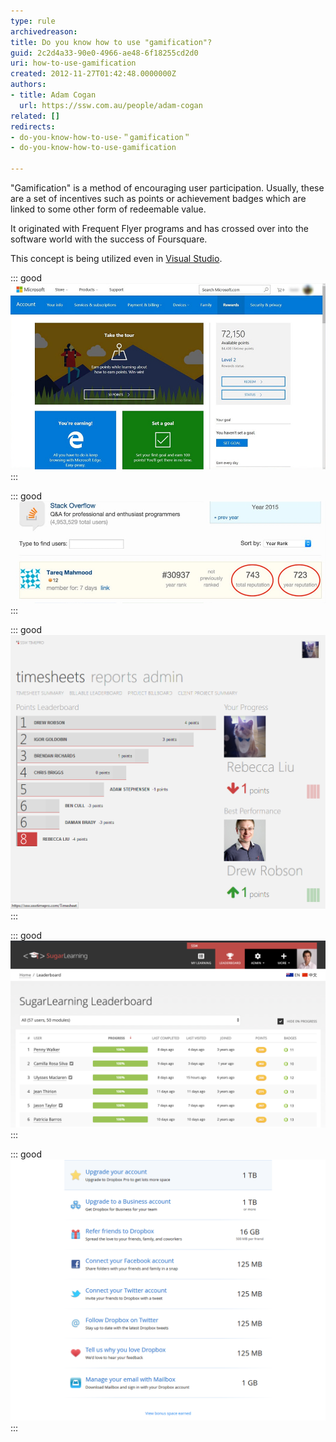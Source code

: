 ```yaml
---
type: rule
archivedreason: 
title: Do you know how to use "gamification"?
guid: 2c2d4a33-90e0-4966-ae48-6f18255cd2d0
uri: how-to-use-gamification
created: 2012-11-27T01:42:48.0000000Z
authors:
- title: Adam Cogan
  url: https://ssw.com.au/people/adam-cogan
related: []
redirects:
- do-you-know-how-to-use-＂gamification＂
- do-you-know-how-to-use-gamification

---
```


"Gamification" is a method of encouraging user participation. Usually, these are a set of incentives such as points or achievement badges which are linked to some other form of redeemable value.

<!--endintro-->

It originated with Frequent Flyer programs and has crossed over into the software world with the success of Foursquare.

This concept is being utilized even in 
   [Visual Studio](https://channel9.msdn.com/achievements/visualstudio). 


::: good  
![Figure: Good Example – Microsoft Rewards gives points when you search on Bing.com and buy things from the Microsoft Store online and in Windows 10](microsoft-rewards.jpg)  
:::


::: good  
![Figure: Good Example – Stack Overflow uses reputation points, awarded by how useful your answer to other user submitted questions were](stack-overflow-reputation.jpg)  
:::


::: good  
![Figure: Good Example – TimePro uses gamification to encourage users to do their timesheets on time](gamification-timepro.png)  
:::


::: good  
![Figure: Good Example – SugarLearning Leaderboard is another good example](sugarlearning-leaderboard.png)  
:::


::: good  
![Figure: Good Example – Dropbox rewards its users with extra storage space instead of imaginary points. This is more interesting](gamification-dropbox.png)  
:::

